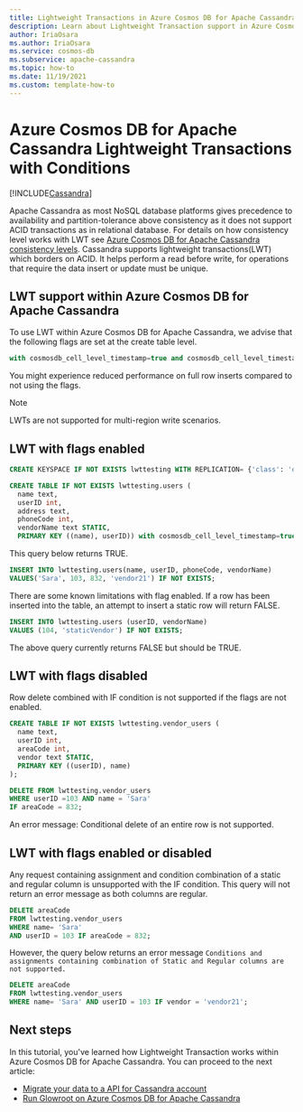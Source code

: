 ```yaml
---
title: Lightweight Transactions in Azure Cosmos DB for Apache Cassandra
description: Learn about Lightweight Transaction support in Azure Cosmos DB for Apache Cassandra
author: IriaOsara
ms.author: IriaOsara
ms.service: cosmos-db
ms.subservice: apache-cassandra
ms.topic: how-to
ms.date: 11/19/2021
ms.custom: template-how-to
---
```


# Azure Cosmos DB for Apache Cassandra Lightweight Transactions with Conditions
[!INCLUDE[Cassandra](../includes/appliesto-cassandra.md)]

Apache Cassandra as most NoSQL database platforms gives precedence to availability and partition-tolerance above consistency as it does not support ACID transactions as in relational database. For details on how consistency level works with LWT see [Azure Cosmos DB for Apache Cassandra consistency levels](consistency-mapping.md). Cassandra supports lightweight transactions(LWT) which borders on ACID. It helps perform a read before write, for operations that require the data insert or update must be unique. 

## LWT support within Azure Cosmos DB for Apache Cassandra
To use LWT within Azure Cosmos DB for Apache Cassandra, we advise that the following flags are set at the create table level. 

```sql
with cosmosdb_cell_level_timestamp=true and cosmosdb_cell_level_timestamp_tombstones=true and cosmosdb_cell_level_timetolive=true
``` 
You might experience reduced performance on full row inserts compared to not using the flags.

> [!NOTE]
> LWTs are not supported for multi-region write scenarios.

## LWT with flags enabled
```sql
CREATE KEYSPACE IF NOT EXISTS lwttesting WITH REPLICATION= {'class': 'org.apache.cassandra.locator.SimpleStrategy', 'replication_factor' : '1'};
```

```sql
CREATE TABLE IF NOT EXISTS lwttesting.users (
  name text,
  userID int,
  address text,
  phoneCode int,
  vendorName text STATIC,
  PRIMARY KEY ((name), userID)) with cosmosdb_cell_level_timestamp=true and cosmosdb_cell_level_timestamp_tombstones=true and cosmosdb_cell_level_timetolive=true; 
```

This query below returns TRUE.
```sql
INSERT INTO lwttesting.users(name, userID, phoneCode, vendorName)
VALUES('Sara', 103, 832, 'vendor21') IF NOT EXISTS; 
``` 

There are some known limitations with flag enabled. If a row has been inserted into the table, an attempt to insert a static row will return FALSE. 
```sql
INSERT INTO lwttesting.users (userID, vendorName)
VALUES (104, 'staticVendor') IF NOT EXISTS;
```
The above query currently returns FALSE but should be TRUE.

## LWT with flags disabled
Row delete combined with IF condition is not supported if the flags are not enabled.

```sql
CREATE TABLE IF NOT EXISTS lwttesting.vendor_users (
  name text,
  userID int,
  areaCode int,
  vendor text STATIC,
  PRIMARY KEY ((userID), name)
);
```

```sql
DELETE FROM lwttesting.vendor_users 
WHERE userID =103 AND name = 'Sara' 
IF areaCode = 832;
```
An error message: Conditional delete of an entire row is not supported. 

## LWT with flags enabled or disabled
Any request containing assignment and condition combination of a static and regular column is unsupported with the IF condition.
This query will not return an error message as both columns are regular.
```sql
DELETE areaCode 
FROM lwttesting.vendor_users 
WHERE name= 'Sara' 
AND userID = 103 IF areaCode = 832;   
```
However, the query below returns an error message
`Conditions and assignments containing combination of Static and Regular columns are not supported.`
```sql
DELETE areaCode 
FROM lwttesting.vendor_users 
WHERE name= 'Sara' AND userID = 103 IF vendor = 'vendor21';  
```

## Next steps
In this tutorial, you've learned how Lightweight Transaction works within Azure Cosmos DB for Apache Cassandra. You can proceed to the next article:
- [Migrate your data to a API for Cassandra account](migrate-data.md)
- [Run Glowroot on Azure Cosmos DB for Apache Cassandra](glowroot.md)